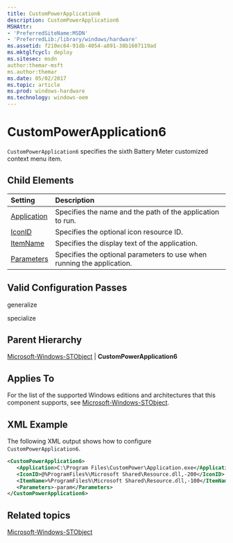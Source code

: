 ```yaml
---
title: CustomPowerApplication6
description: CustomPowerApplication6
MSHAttr:
- 'PreferredSiteName:MSDN'
- 'PreferredLib:/library/windows/hardware'
ms.assetid: f210ec64-91db-4054-a891-38b1607119ad
ms.mktglfcycl: deploy
ms.sitesec: msdn
author:themar-msft
ms.author:themar
ms.date: 05/02/2017
ms.topic: article
ms.prod: windows-hardware
ms.technology: windows-oem
---
```

# CustomPowerApplication6

`CustomPowerApplication6` specifies the sixth Battery Meter customized context menu item.

## Child Elements

| Setting                 | Description                                                                           |
|:------------------------|:--------------------------------------------------------------------------------------|
| [Application](microsoft-windows-stobject-custompowerapplication6-application.md) | Specifies the name and the path of the application to run. |
| [IconID](microsoft-windows-stobject-custompowerapplication6-iconid.md) | Specifies the optional icon resource ID. |
| [ItemName](microsoft-windows-stobject-custompowerapplication6-itemname.md) | Specifies the display text of the application. |
| [Parameters](microsoft-windows-stobject-custompowerapplication6-parameters.md) | Specifies the optional parameters to use when running the application. |

## Valid Configuration Passes

generalize

specialize

## Parent Hierarchy

[Microsoft-Windows-STObject](microsoft-windows-stobject.md) | **CustomPowerApplication6**

## Applies To

For the list of the supported Windows editions and architectures that this component supports, see [Microsoft-Windows-STObject](microsoft-windows-stobject.md).

## XML Example

The following XML output shows how to configure `CustomPowerApplication6`.

```XML
<CustomPowerApplication6>
   <Application>C:\Program Files\CustomPower\Application.exe</Application>
   <IconID>@%ProgramFiles%\Microsoft Shared\Resource.dll,-200</IconID>
   <ItemName>%ProgramFiles%\Microsoft Shared\Resource.dll,-100</ItemName>
   <Parameters>-param</Parameters>
</CustomPowerApplication6>
```

## Related topics

[Microsoft-Windows-STObject](microsoft-windows-stobject.md)
